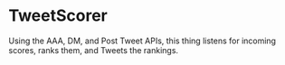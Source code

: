# TweetScorer
Using the AAA, DM, and Post Tweet APIs, this thing listens for incoming scores, ranks them, and Tweets the rankings. 
